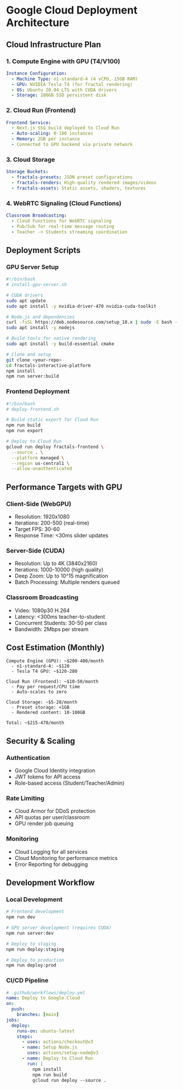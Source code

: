 # Google Cloud Deployment Architecture

## Cloud Infrastructure Plan

### 1. **Compute Engine with GPU (T4/V100)**
```yaml
Instance Configuration:
  - Machine Type: n1-standard-4 (4 vCPU, 15GB RAM)
  - GPU: NVIDIA Tesla T4 (for fractal rendering)
  - OS: Ubuntu 20.04 LTS with CUDA drivers
  - Storage: 100GB SSD persistent disk
```

### 2. **Cloud Run (Frontend)**
```yaml
Frontend Service:
  - Next.js SSG build deployed to Cloud Run
  - Auto-scaling: 0-100 instances
  - Memory: 2GB per instance
  - Connected to GPU backend via private network
```

### 3. **Cloud Storage**
```yaml
Storage Buckets:
  - fractals-presets: JSON preset configurations
  - fractals-renders: High-quality rendered images/videos
  - fractals-assets: Static assets, shaders, textures
```

### 4. **WebRTC Signaling (Cloud Functions)**
```yaml
Classroom Broadcasting:
  - Cloud Functions for WebRTC signaling
  - Pub/Sub for real-time message routing
  - Teacher -> Students streaming coordination
```

## Deployment Scripts

### **GPU Server Setup**
```bash
#!/bin/bash
# install-gpu-server.sh

# CUDA drivers
sudo apt update
sudo apt install -y nvidia-driver-470 nvidia-cuda-toolkit

# Node.js and dependencies
curl -fsSL https://deb.nodesource.com/setup_18.x | sudo -E bash -
sudo apt install -y nodejs

# Build tools for native rendering
sudo apt install -y build-essential cmake

# Clone and setup
git clone <your-repo>
cd fractals-interactive-platform
npm install
npm run server:build
```

### **Frontend Deployment**
```bash
#!/bin/bash
# deploy-frontend.sh

# Build static export for Cloud Run
npm run build
npm run export

# Deploy to Cloud Run
gcloud run deploy fractals-frontend \
  --source . \
  --platform managed \
  --region us-central1 \
  --allow-unauthenticated
```

## Performance Targets with GPU

### **Client-Side (WebGPU)**
- Resolution: 1920x1080
- Iterations: 200-500 (real-time)
- Target FPS: 30-60
- Response Time: <30ms slider updates

### **Server-Side (CUDA)**
- Resolution: Up to 4K (3840x2160)
- Iterations: 1000-10000 (high quality)
- Deep Zoom: Up to 10^15 magnification
- Batch Processing: Multiple renders queued

### **Classroom Broadcasting**
- Video: 1080p30 H.264
- Latency: <300ms teacher-to-student
- Concurrent Students: 30-50 per class
- Bandwidth: 2Mbps per stream

## Cost Estimation (Monthly)

```
Compute Engine (GPU): ~$200-400/month
  - n1-standard-4: ~$120
  - Tesla T4 GPU: ~$120-280

Cloud Run (Frontend): ~$10-50/month
  - Pay per request/CPU time
  - Auto-scales to zero

Cloud Storage: ~$5-20/month
  - Preset storage: <1GB
  - Rendered content: 10-100GB

Total: ~$215-470/month
```

## Security & Scaling

### **Authentication**
- Google Cloud Identity integration
- JWT tokens for API access
- Role-based access (Student/Teacher/Admin)

### **Rate Limiting**
- Cloud Armor for DDoS protection
- API quotas per user/classroom
- GPU render job queuing

### **Monitoring**
- Cloud Logging for all services
- Cloud Monitoring for performance metrics
- Error Reporting for debugging

## Development Workflow

### **Local Development**
```bash
# Frontend development
npm run dev

# GPU server development (requires CUDA)
npm run server:dev

# Deploy to staging
npm run deploy:staging

# Deploy to production
npm run deploy:prod
```

### **CI/CD Pipeline**
```yaml
# .github/workflows/deploy.yml
name: Deploy to Google Cloud
on:
  push:
    branches: [main]
jobs:
  deploy:
    runs-on: ubuntu-latest
    steps:
      - uses: actions/checkout@v3
      - name: Setup Node.js
        uses: actions/setup-node@v3
      - name: Deploy to Cloud Run
        run: |
          npm install
          npm run build
          gcloud run deploy --source .
```
